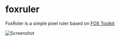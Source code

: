 # foxruler
FoxRoler is a simple pixel ruler based on [FOX Toolkit](http://fox-toolkit.org/)

![Screenshot](https://raw.github.com/majorkingleo/foxruler/main/screenshot.png)
